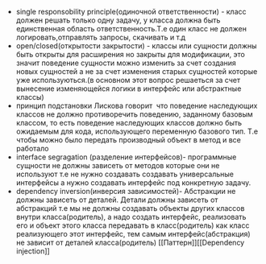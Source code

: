 - single responsobility principle(одиночной ответственности) - класс должен решать только одну задачу, у класса должна быть единственная область ответственность.Т.е один класс не должен логировать,отправлять запросы, скачивать и т.д
- open/closed(открытости закрытости) - классы или сущности должны быть открыты для расширения но закрыты для модификации, это значит поведение сущности можно изменить за счет создания новых сущностей а не за счет изменения старых сущностей которые уже используються.(в основном этот вопрос решаеться за счет вынесение изменяющейся логики в интерфейс или абстрактные классы)
- принцип подстановки Лискова  говорит  что поведение наследующих классов не должно противоречить поведению, заданному базовым классом, то есть поведение наследующих классов должно быть ожидаемым для кода, использующего переменную базового тип. Т.е чтобы можно было передать производный объект в метод и все работало
- interface segragation (разделение интерфейсов)- программные сущности не должны зависеть от методов которые они не используют т.е не нужно создавать создавать универсальные интерфейсы а нужно создавать интерфейс под конкретную задачу.
- dependency inversion(инверсия зависимостей)- Абстракции не должны зависеть от деталей. Детали должны зависеть от абстракций т.е мы не должны создавать объекты других классов внутри класса(родитель), а надо создать интерфейс, реализовать его и  объект этого класса передавать в класс(родитель) как класс реализующего этот интерфейс, тем самым интерфейс(абстракция) не зависит от деталей класса(родитель)
[[Паттерн]][[Dependency injection]]
